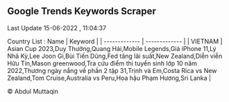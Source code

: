 

## Google Trends Keywords Scraper 
 
Last Update 15-06-2022 , 11:04:37

Country List :
 Name  | Keyword |
| ------------- | ------------- |
| VIETNAM | Asian Cup 2023,Duy Thường,Quang Hải,Mobile Legends,Giá iPhone 11,Lý Nhã Kỳ,Lee Joon Gi,Bùi Tiến Dũng,Fed tăng lãi suất,New Zealand,Diễn viễn Hữu Tín,Mason greenwood,Tra cứu điểm thi tuyển sinh lớp 10 năm 2022,Thương ngày nắng về phần 2 tập 31,Trịnh và Em,Costa Rica vs New Zealand,Tom Cruise,Australia vs Peru,Hoa hậu Phạm Hương,Sri Lanka |



© Abdul Muttaqin 
